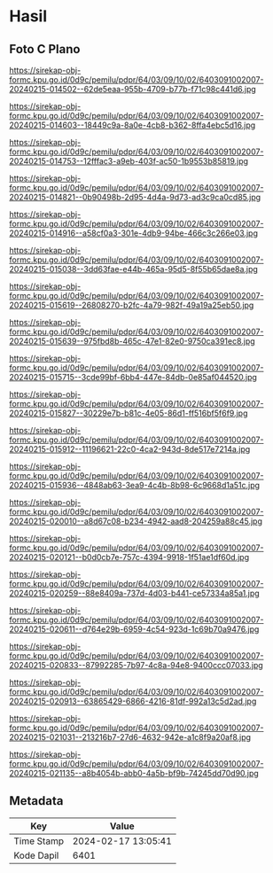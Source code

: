 # Hasil

## Foto C Plano

https://sirekap-obj-formc.kpu.go.id/0d9c/pemilu/pdpr/64/03/09/10/02/6403091002007-20240215-014502--62de5eaa-955b-4709-b77b-f71c98c441d6.jpg

https://sirekap-obj-formc.kpu.go.id/0d9c/pemilu/pdpr/64/03/09/10/02/6403091002007-20240215-014603--18449c9a-8a0e-4cb8-b362-8ffa4ebc5d16.jpg

https://sirekap-obj-formc.kpu.go.id/0d9c/pemilu/pdpr/64/03/09/10/02/6403091002007-20240215-014753--12fffac3-a9eb-403f-ac50-1b9553b85819.jpg

https://sirekap-obj-formc.kpu.go.id/0d9c/pemilu/pdpr/64/03/09/10/02/6403091002007-20240215-014821--0b90498b-2d95-4d4a-9d73-ad3c9ca0cd85.jpg

https://sirekap-obj-formc.kpu.go.id/0d9c/pemilu/pdpr/64/03/09/10/02/6403091002007-20240215-014916--a58cf0a3-301e-4db9-94be-466c3c266e03.jpg

https://sirekap-obj-formc.kpu.go.id/0d9c/pemilu/pdpr/64/03/09/10/02/6403091002007-20240215-015038--3dd63fae-e44b-465a-95d5-8f55b65dae8a.jpg

https://sirekap-obj-formc.kpu.go.id/0d9c/pemilu/pdpr/64/03/09/10/02/6403091002007-20240215-015619--26808270-b2fc-4a79-982f-49a19a25eb50.jpg

https://sirekap-obj-formc.kpu.go.id/0d9c/pemilu/pdpr/64/03/09/10/02/6403091002007-20240215-015639--975fbd8b-465c-47e1-82e0-9750ca391ec8.jpg

https://sirekap-obj-formc.kpu.go.id/0d9c/pemilu/pdpr/64/03/09/10/02/6403091002007-20240215-015715--3cde99bf-6bb4-447e-84db-0e85af044520.jpg

https://sirekap-obj-formc.kpu.go.id/0d9c/pemilu/pdpr/64/03/09/10/02/6403091002007-20240215-015827--30229e7b-b81c-4e05-86d1-ff516bf5f6f9.jpg

https://sirekap-obj-formc.kpu.go.id/0d9c/pemilu/pdpr/64/03/09/10/02/6403091002007-20240215-015912--11196621-22c0-4ca2-943d-8de517e7214a.jpg

https://sirekap-obj-formc.kpu.go.id/0d9c/pemilu/pdpr/64/03/09/10/02/6403091002007-20240215-015936--4848ab63-3ea9-4c4b-8b98-6c9668d1a51c.jpg

https://sirekap-obj-formc.kpu.go.id/0d9c/pemilu/pdpr/64/03/09/10/02/6403091002007-20240215-020010--a8d67c08-b234-4942-aad8-204259a88c45.jpg

https://sirekap-obj-formc.kpu.go.id/0d9c/pemilu/pdpr/64/03/09/10/02/6403091002007-20240215-020121--b0d0cb7e-757c-4394-9918-1f51ae1df60d.jpg

https://sirekap-obj-formc.kpu.go.id/0d9c/pemilu/pdpr/64/03/09/10/02/6403091002007-20240215-020259--88e8409a-737d-4d03-b441-ce57334a85a1.jpg

https://sirekap-obj-formc.kpu.go.id/0d9c/pemilu/pdpr/64/03/09/10/02/6403091002007-20240215-020611--d764e29b-6959-4c54-923d-1c69b70a9476.jpg

https://sirekap-obj-formc.kpu.go.id/0d9c/pemilu/pdpr/64/03/09/10/02/6403091002007-20240215-020833--87992285-7b97-4c8a-94e8-9400ccc07033.jpg

https://sirekap-obj-formc.kpu.go.id/0d9c/pemilu/pdpr/64/03/09/10/02/6403091002007-20240215-020913--63865429-6866-4216-81df-992a13c5d2ad.jpg

https://sirekap-obj-formc.kpu.go.id/0d9c/pemilu/pdpr/64/03/09/10/02/6403091002007-20240215-021031--213216b7-27d6-4632-942e-a1c8f9a20af8.jpg

https://sirekap-obj-formc.kpu.go.id/0d9c/pemilu/pdpr/64/03/09/10/02/6403091002007-20240215-021135--a8b4054b-abb0-4a5b-bf9b-74245dd70d90.jpg


## Metadata

| Key        | Value               |
| ---------- | ------------------- |
| Time Stamp | 2024-02-17 13:05:41 |
| Kode Dapil | 6401                |



